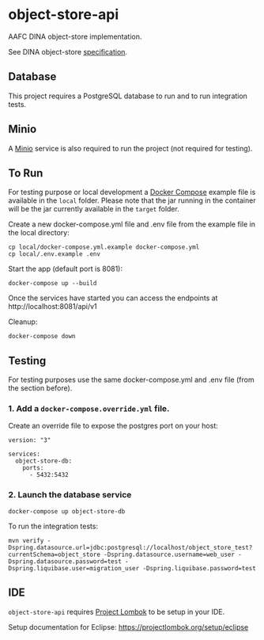 # object-store-api

AAFC DINA object-store implementation.

See DINA object-store [specification](https://github.com/DINA-Web/object-store-specs).

## Database
This project requires a PostgreSQL database to run and to run integration tests.

## Minio
A [Minio](https://min.io/) service is also required to run the project (not required for testing).

## To Run

For testing purpose or local development a [Docker Compose](https://docs.docker.com/compose/) example file is available in the `local` folder.
Please note that the jar running in the container will be the jar currently available in the `target` folder.

Create a new docker-compose.yml file and .env file from the example file in the local directory:

```
cp local/docker-compose.yml.example docker-compose.yml
cp local/.env.example .env
```

Start the app (default port is 8081):

```
docker-compose up --build
```

Once the services have started you can access the endpoints at http://localhost:8081/api/v1

Cleanup:
```
docker-compose down
```

## Testing
For testing purposes use the same docker-compose.yml and .env file (from the section before).

### 1. Add a `docker-compose.override.yml` file.

Create an override file to expose the postgres port on your host:
```
version: "3"

services:
  object-store-db:
    ports:
      - 5432:5432

```

### 2. Launch the database service

```
docker-compose up object-store-db
```

To run the integration tests:

```
mvn verify -Dspring.datasource.url=jdbc:postgresql://localhost/object_store_test?currentSchema=object_store -Dspring.datasource.username=web_user -Dspring.datasource.password=test -Dspring.liquibase.user=migration_user -Dspring.liquibase.password=test
```

## IDE

`object-store-api` requires [Project Lombok](https://projectlombok.org/) to be setup in your IDE.

Setup documentation for Eclipse: <https://projectlombok.org/setup/eclipse>

